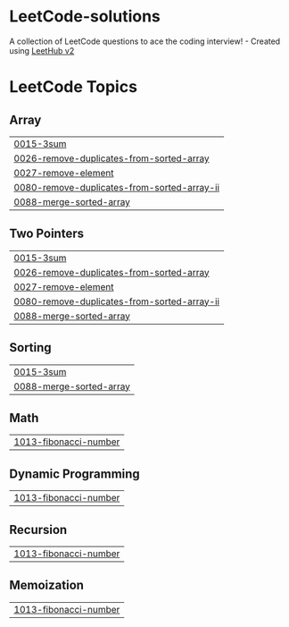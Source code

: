 # LeetCode-solutions
A collection of LeetCode questions to ace the coding interview! - Created using [LeetHub v2](https://github.com/arunbhardwaj/LeetHub-2.0)

<!---LeetCode Topics Start-->
# LeetCode Topics
## Array
|  |
| ------- |
| [0015-3sum](https://github.com/meowlly0/LeetCode-solutions/tree/master/0015-3sum) |
| [0026-remove-duplicates-from-sorted-array](https://github.com/meowlly0/LeetCode-solutions/tree/master/0026-remove-duplicates-from-sorted-array) |
| [0027-remove-element](https://github.com/meowlly0/LeetCode-solutions/tree/master/0027-remove-element) |
| [0080-remove-duplicates-from-sorted-array-ii](https://github.com/meowlly0/LeetCode-solutions/tree/master/0080-remove-duplicates-from-sorted-array-ii) |
| [0088-merge-sorted-array](https://github.com/meowlly0/LeetCode-solutions/tree/master/0088-merge-sorted-array) |
## Two Pointers
|  |
| ------- |
| [0015-3sum](https://github.com/meowlly0/LeetCode-solutions/tree/master/0015-3sum) |
| [0026-remove-duplicates-from-sorted-array](https://github.com/meowlly0/LeetCode-solutions/tree/master/0026-remove-duplicates-from-sorted-array) |
| [0027-remove-element](https://github.com/meowlly0/LeetCode-solutions/tree/master/0027-remove-element) |
| [0080-remove-duplicates-from-sorted-array-ii](https://github.com/meowlly0/LeetCode-solutions/tree/master/0080-remove-duplicates-from-sorted-array-ii) |
| [0088-merge-sorted-array](https://github.com/meowlly0/LeetCode-solutions/tree/master/0088-merge-sorted-array) |
## Sorting
|  |
| ------- |
| [0015-3sum](https://github.com/meowlly0/LeetCode-solutions/tree/master/0015-3sum) |
| [0088-merge-sorted-array](https://github.com/meowlly0/LeetCode-solutions/tree/master/0088-merge-sorted-array) |
## Math
|  |
| ------- |
| [1013-fibonacci-number](https://github.com/meowlly0/LeetCode-solutions/tree/master/1013-fibonacci-number) |
## Dynamic Programming
|  |
| ------- |
| [1013-fibonacci-number](https://github.com/meowlly0/LeetCode-solutions/tree/master/1013-fibonacci-number) |
## Recursion
|  |
| ------- |
| [1013-fibonacci-number](https://github.com/meowlly0/LeetCode-solutions/tree/master/1013-fibonacci-number) |
## Memoization
|  |
| ------- |
| [1013-fibonacci-number](https://github.com/meowlly0/LeetCode-solutions/tree/master/1013-fibonacci-number) |
<!---LeetCode Topics End-->
